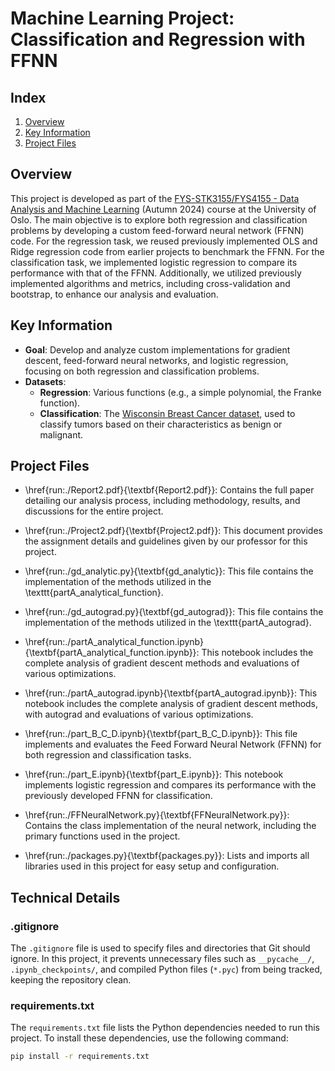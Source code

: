 # Machine Learning Project: Classification and Regression with FFNN

## Index
1. [Overview](#overview)
2. [Key Information](#key-information)
3. [Project Files](#project-files)

## Overview
This project is developed as part of the [FYS-STK3155/FYS4155 - Data Analysis and Machine Learning](https://www.uio.no/studier/emner/matnat/fys/FYS-STK4155/index-eng.html) (Autumn 2024) course at the University of Oslo. The main objective is to explore both regression and classification problems by developing a custom feed-forward neural network (FFNN) code. For the regression task, we reused previously implemented OLS and Ridge regression code from earlier projects to benchmark the FFNN. For the classification task, we implemented logistic regression to compare its performance with that of the FFNN. Additionally, we utilized previously implemented algorithms and metrics, including cross-validation and bootstrap, to enhance our analysis and evaluation.

## Key Information
- **Goal**: Develop and analyze custom implementations for gradient descent, feed-forward neural networks, and logistic regression, focusing on both regression and classification problems. 
- **Datasets**: 
  - **Regression**: Various functions (e.g., a simple polynomial, the Franke function).
  - **Classification**: The [Wisconsin Breast Cancer dataset](https://www.kaggle.com/datasets/uciml/breast-cancer-wisconsin-data), used to classify tumors based on their characteristics as benign or malignant.

## Project Files

- \href{run:./Report2.pdf}{\textbf{Report2.pdf}}: Contains the full paper detailing our analysis process, including methodology, results, and discussions for the entire project.
  
- \href{run:./Project2.pdf}{\textbf{Project2.pdf}}: This document provides the assignment details and guidelines given by our professor for this project.

- \href{run:./gd_analytic.py}{\textbf{gd_analytic}}: This file contains the implementation of the methods utilized in the \texttt{partA\_analytical\_function}.

- \href{run:./gd_autograd.py}{\textbf{gd_autograd}}: This file contains the implementation of the methods utilized in the \texttt{partA\_autograd}.

- \href{run:./partA_analytical_function.ipynb}{\textbf{partA\_analytical\_function.ipynb}}: This notebook includes the complete analysis of gradient descent methods and evaluations of various optimizations.

- \href{run:./partA_autograd.ipynb}{\textbf{partA\_autograd.ipynb}}: This notebook includes the complete analysis of gradient descent methods, with autograd and evaluations of various optimizations.

- \href{run:./part_B_C_D.ipynb}{\textbf{part\_B\_C\_D.ipynb}}: This file implements and evaluates the Feed Forward Neural Network (FFNN) for both regression and classification tasks.

- \href{run:./part_E.ipynb}{\textbf{part\_E.ipynb}}: This notebook implements logistic regression and compares its performance with the previously developed FFNN for classification.

- \href{run:./FFNeuralNetwork.py}{\textbf{FFNeuralNetwork.py}}: Contains the class implementation of the neural network, including the primary functions used in the project.

- \href{run:./packages.py}{\textbf{packages.py}}: Lists and imports all libraries used in this project for easy setup and configuration.

## Technical Details

### .gitignore
The `.gitignore` file is used to specify files and directories that Git should ignore. In this project, it prevents unnecessary files such as `__pycache__/`, `.ipynb_checkpoints/`, and compiled Python files (`*.pyc`) from being tracked, keeping the repository clean.

### requirements.txt
The `requirements.txt` file lists the Python dependencies needed to run this project. To install these dependencies, use the following command:
```bash
pip install -r requirements.txt
